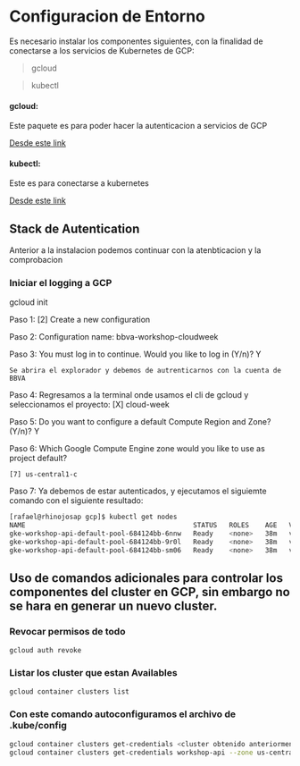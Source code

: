 
# Configuracion de Entorno


Es necesario instalar los componentes siguientes, con la finalidad de conectarse a los servicios de Kubernetes de GCP:

> gcloud 

> kubectl

#### gcloud:
Este paquete es para poder hacer la autenticacion a servicios de GCP

[Desde este link ](https://cloud.google.com/sdk/docs/quickstarts "google SDK cli install link")


#### kubectl:
Este es para conectarse a kubernetes

[Desde este link ](https://kubernetes.io/docs/tasks/tools/install-kubectl/ "Kubernetes cli install link")


## Stack de Autentication 

Anterior a la instalacion podemos continuar con la atenbticacion y la comprobacion 


### Iniciar el logging a GCP
gcloud init

Paso 1: [2] Create a new configuration

Paso 2: Configuration name: <optional>
	bbva-workshop-cloudweek

Paso 3: You must log in to continue. Would you like to log in (Y/n)?  Y

	Se abrira el explorador y debemos de autrenticarnos con la cuenta de BBVA

Paso 4: Regresamos a la terminal onde usamos el cli de gcloud y seleccionamos el proyecto: [X] cloud-week

Paso 5: Do you want to configure a default Compute Region and Zone? (Y/n)? Y

Paso 6: Which Google Compute Engine zone would you like to use as project default? 

	[7] us-central1-c

Paso 7: Ya debemos de estar autenticados, y ejecutamos el siguiemte comando con el siguiente resultado:

```bash
[rafael@rhinojosap gcp]$ kubectl get nodes 
NAME                                          STATUS   ROLES    AGE   VERSION
gke-workshop-api-default-pool-684124bb-6nnw   Ready    <none>   38m   v1.16.8-gke.15
gke-workshop-api-default-pool-684124bb-9r0l   Ready    <none>   38m   v1.16.8-gke.15
gke-workshop-api-default-pool-684124bb-sm06   Ready    <none>   38m   v1.16.8-gke.15
```


## Uso de comandos adicionales para controlar los componentes del cluster en GCP, sin embargo no se hara en generar un nuevo cluster.


### Revocar permisos de todo 
```bash
gcloud auth revoke
```

### Listar los cluster que estan Availables
```bash
gcloud container clusters list
```

### Con este comando autoconfiguramos el archivo de .kube/config
```bash
gcloud container clusters get-credentials <cluster obtenido anteriormente>   --zone <Zona >
gcloud container clusters get-credentials workshop-api --zone us-central1-c
```


